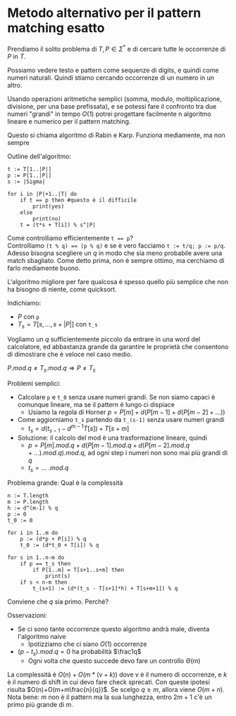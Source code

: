 # Metodo alternativo per il pattern matching esatto

Prendiamo il solito problema di $T,P\in\Sigma^*$ e di cercare tutte le occorrenze di $P$ in $T$.

Possiamo vedere testo e pattern come sequenze di digits, e quindi come numeri naturali. Quindi stiamo cercando occorrenze di un numero in un altro.

Usando operazioni aritmetiche semplici (somma, modulo, moltiplicazione, divisione, per una base prefissata), e se potessi fare il confronto tra due numeri "grandi" in tempo $O(1)$ potrei progettare facilmente n algoritmo lineare e numerico per il pattern matching.

Questo si chiama algoritmo di Rabin e Karp. Funziona mediamente, ma non sempre

Outline dell'algoritmo:

```
t := T[1..|P|]
p := P[1..|P|]
s := |Sigma|

for i in |P|+1..|T| do
    if t == p then #questo è il difficile
        print(yes)
    else
        print(no)
    t = (t*s + T[i]) % s^|P|
```

Come controlliamo efficientemente `t == p`?\
Controlliamo `(t % q) == (p % q)` e se è vero facciamo `t := t/q; p := p/q`. Adesso bisogna scegliere un $q$ in modo che sia meno probabile avere una match sbagliato. Come detto prima, non è sempre ottimo, ma cerchiamo di farlo mediamente buono.

L'algoritmo migliore per fare qualcosa è spesso quello più semplice che non ha bisogno di niente, come quicksort.

Indichiamo:
* $P$ con `p`
* $T_s=T[s,...,s+|P|]$ con `t_s`

Vogliamo un $q$ sufficientemente piccolo da entrare in una word del calcolatore, ed abbastanza grande da garantire le proprietà che consentono di dimostrare che è veloce nel caso medio.

$P.mod.q\neq T_s.mod.q\Rightarrow P\neq T_s$

Problemi semplici:
* Calcolare `p` e `t_0` senza usare numeri grandi. Se non siamo capaci è comunque lineare, ma se il pattern è lungo ci dispiace
  * Usiamo la regola di Horner $p=P[m]+d(P[m-1]+d(P[m-2]+...))$
* Come aggiorniamo `t_s` partendo da `t_(s-1)` senza usare numeri grandi
  * $t_s=d(t_{s-1}-d^{m-1}T[s])+T[s+m]$
* Soluzione: il calcolo del mod è una trasformazione lineare, quindi
  * $p=P[m].mod.q+d(P[m-1].mod.q+d(P[m-2].mod.q+...).mod.q).mod.q$, ad ogni step i numeri non sono mai più grandi di $q$
  * $t_s=...~.mod.q$

Problema grande: Qual è la complessità

```
n := T.length
m := P.length
h := d^(m-1) % q
p := 0
t_0 := 0

for i in 1..m do
    p := (d*p + P[i]) % q
    t_0 := (d*t_0 + T[i]) % q

for s in 1..n-m do
    if p == t_s then
        if P[1..m] = T[s+1..s+m] then
            print(s)
    if s < n-m then
        t_(s+1) := (d*(t_s - T[s+1]*h) + T[s+m+1]) % q
```

Conviene che $q$ sia primo. Perché?

Osservazioni:
* Se ci sono tante occorrenze questo algoritmo andrà male, diventa l'algoritmo naive
  * Ipotizziamo che ci siano $O(1)$ occorrenze
* $(p-t_s).mod.q=0$ ha probabilità $\frac1q$
  * Ogni volta che questo succede devo fare un controllo $\Theta(m)$

La complessità è $O(n)+O(m*(v+k))$ dove $v$ è il numero di occorrenze, e $k$ è il numero di shift in cui devo fare check sprecati.
Con queste ipotesi risulta $O(n)+O(m+m\frac{n}{q})$. Se scelgo $q\geq m$, allora viene $O(m+n)$. Nota bene: $m$ non è il pattern ma la sua lunghezza, entro $2m+1$ c'è un primo più grande di $m$.